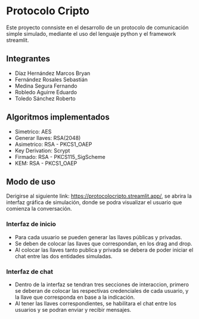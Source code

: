 # Protocolo Cripto
Este proyecto connsiste en el desarrollo de un protocolo de comunicación simple simulado, mediante el uso del lenguaje python y el framework streamlit.

## Integrantes

- Díaz Hernández Marcos Bryan
- Fernández Rosales Sebastián
- Medina Segura Fernando 
- Robledo Aguirre Eduardo 
- Toledo Sánchez Roberto


## Algoritmos implementados
- Simetrico: AES
- Generar llaves: RSA(2048)
- Asimetrico: RSA - PKCS1_OAEP
- Key Derivation: Scrypt
- Firmado: RSA - PKCS115_SigScheme
- KEM: RSA - PKCS1_OAEP

## Modo de uso

Derigirse al siguiente link: https://protocolocripto.streamlit.app/, se abrira la interfaz gráfica de simulación, donde se podra visualizar el usuario que comienza la conversación.

### Interfaz de inicio

- Para cada usuario se pueden generar las llaves públicas y privadas.
- Se deben de colocar las llaves que correspondan, en los drag and drop.
- Al colocar las llaves tanto publica y privada se debera de poder iniciar el chat entre las dos entidades simuladas.

### Interfaz de chat

 - Dentro de la interfaz se tendran tres secciones de interaccion, primero se deberan de colocar las respectivas credenciales de cada usuario, y la llave que corresponda en base a la indicación.
  - Al tener las llaves correspondientes, se habilitara el chat entre los usuarios y se podran enviar y recibir mensajes.